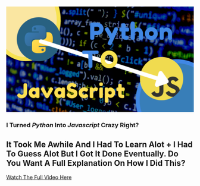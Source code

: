 
![youtube image](https://raw.githubusercontent.com/jtocool7/PythonToJavaScript/main/Copy%20of%20How%20I%20turned%20Python%20into%20Javascript.png)
### I Turned *Python* Into *Javascript* Crazy Right?
## It Took Me Awhile And I Had To Learn Alot + I Had To Guess Alot But I Got It Done Eventually.  Do You Want A Full Explanation On How I Did This?
[Watch The Full Video Here](https://www.example.com)
